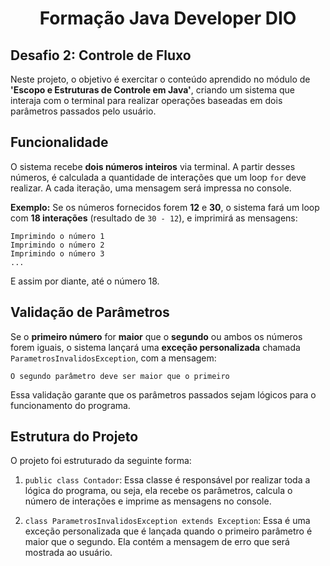 <div align="center">
  
  # Formação Java Developer DIO
</div>

## Desafio 2: Controle de Fluxo 

Neste projeto, o objetivo é exercitar o conteúdo aprendido no módulo de **'Escopo e Estruturas de Controle em Java'**, criando um sistema que interaja com o terminal para realizar operações baseadas em dois parâmetros passados pelo usuário.

## Funcionalidade

O sistema recebe **dois números inteiros** via terminal. A partir desses números, é calculada a quantidade de interações que um loop `for` deve realizar. A cada iteração, uma mensagem será impressa no console. 

**Exemplo:**
Se os números fornecidos forem **12** e **30**, o sistema fará um loop com **18 interações** (resultado de `30 - 12`), e imprimirá as mensagens:

```
Imprimindo o número 1
Imprimindo o número 2
Imprimindo o número 3
...
```

E assim por diante, até o número 18.

## Validação de Parâmetros

Se o **primeiro número** for **maior** que o **segundo** ou ambos os números forem iguais, o sistema lançará uma **exceção personalizada** chamada `ParametrosInvalidosException`, com a mensagem:
```
O segundo parâmetro deve ser maior que o primeiro
```


Essa validação garante que os parâmetros passados sejam lógicos para o funcionamento do programa.

## Estrutura do Projeto

O projeto foi estruturado da seguinte forma:

1. `public class Contador`: Essa classe é responsável por realizar toda a lógica do programa, ou seja, ela recebe os parâmetros, calcula o número de interações e imprime as mensagens no console.

2. `class ParametrosInvalidosException extends Exception`: Essa é uma exceção personalizada que é lançada quando o primeiro parâmetro é maior que o segundo. Ela contém a mensagem de erro que será mostrada ao usuário.
